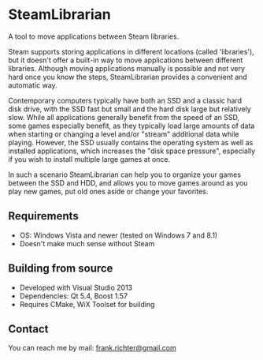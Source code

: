 # SteamLibrarian
A tool to move applications between Steam libraries.

Steam supports storing applications in different locations (called 'libraries'), but it doesn't offer a built-in way
to move applications between different libraries. Although moving applications manually is possible and not very hard
once you know the steps, SteamLibrarian provides a convenient and automatic way.

Contemporary computers typically have both an SSD and a classic hard disk drive, with the SSD fast but small and the
hard disk large but relatively slow.
While all applications generally benefit from the speed of an SSD, some games especially benefit, as they typically
load large amounts of data when starting or changing a level and/or "stream" additional data while playing. 
However, the SSD usually contains the operating system as well as installed applications, which increases the
"disk space pressure", especially if you wish to install multiple large games at once.

In such a scenario SteamLibrarian can help you to organize your games between the SSD and HDD, and allows you to
move games around as you play new games, put old ones aside or change your favorites.

Requirements
------------
* OS: Windows Vista and newer (tested on Windows 7 and 8.1)
* Doesn't make much sense without Steam

Building from source
--------------------
* Developed with Visual Studio 2013
* Dependencies: Qt 5.4, Boost 1.57
* Requires CMake, WiX Toolset for building

Contact
-------
You can reach me by mail: frank.richter@gmail.com
